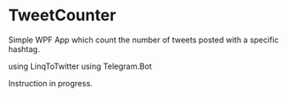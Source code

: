 # TweetCounter
Simple WPF App which count the number of tweets posted with a specific hashtag.

using LinqToTwitter
using Telegram.Bot

Instruction in progress.
